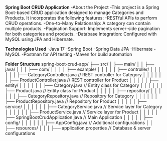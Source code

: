 **Spring Boot CRUD Application**
-About the Project
-This project is a Spring Boot-based CRUD application designed to manage Categories and Products. It incorporates the following features:
-RESTful APIs to perform CRUD operations.
-One-to-Many Relationship: A category can contain multiple products.
-Pagination Support: Implements server-side pagination for both categories and products.
-Database Integration: Configured with MySQL using JPA and Hibernate.


**Technologies Used**
-Java 17
-Spring Boot
-Spring Data JPA
-Hibernate
-MySQL
-Postman for API testing
-Maven for build automation


**Folder Structure**
spring-boot-crud-app/
├── src/
│   ├── main/
│   │   ├── java/
│   │   │   ├── com/
│   │   │   │   ├── example/
│   │   │   │   │   ├── controller/
│   │   │   │   │   │   ├── CategoryController.java                // REST controller for Category
│   │   │   │   │   │   ├── ProductController.java                 // REST controller for Product
│   │   │   │   │   ├── entity/
│   │   │   │   │   │   ├── Category.java                          // Entity class for Category
│   │   │   │   │   │   ├── Product.java                           // Entity class for Product
│   │   │   │   │   ├── repository/
│   │   │   │   │   │   ├── CategoryRepository.java                // Repository for Category
│   │   │   │   │   │   ├── ProductRepository.java                 // Repository for Product
│   │   │   │   │   ├── service/
│   │   │   │   │   │   ├── CategoryService.java                   // Service layer for Category
│   │   │   │   │   │   ├── ProductService.java                    // Service layer for Product
│   │   │   │   │   ├── SpringBootCrudApplication.java             // Main Application
│   │   │   │   │   ├── config/
│   │   │   │   │   │   ├── AppConfig.java                         // Additional configurations
│   │   ├── resources/
│   │   │   ├── application.properties                             // Database & server configurations
